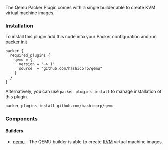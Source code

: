 
The Qemu Packer Plugin comes with a single builder able to create KVM virtual machine images.


### Installation

To install this plugin add this code into your Packer configuration and run [packer init](/packer/docs/commands/init)

```hcl
packer {
  required_plugins {
    qemu = {
      version = "~> 1"
      source  = "github.com/hashicorp/qemu"
    }
  }
}
```
Alternatively, you can use `packer plugins install` to manage installation of this plugin.

```sh
packer plugins install github.com/hashicorp/qemu
```

### Components

#### Builders

- [qemu](/packer/integrations/hashicorp/qemu/latest/components/builder/qemu) - The QEMU builder is able to create [KVM](http://www.linux-kvm.org) virtual machine images.

